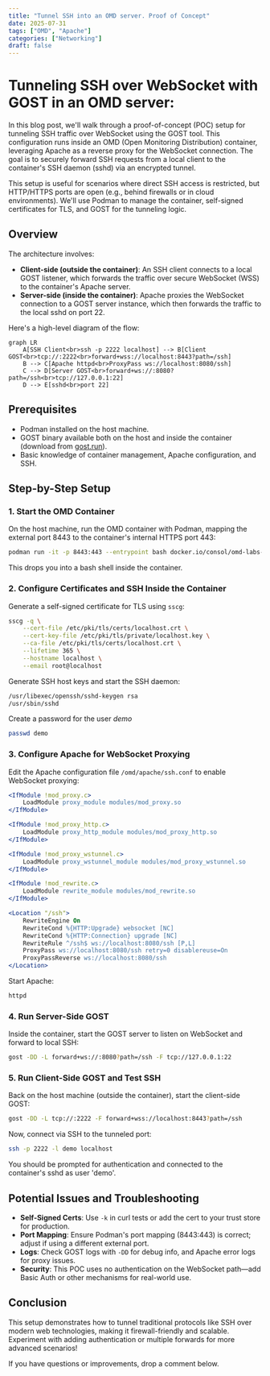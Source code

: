 ```yaml
---
title: "Tunnel SSH into an OMD server. Proof of Concept"
date: 2025-07-31
tags: ["OMD", "Apache"]
categories: ["Networking"]
draft: false
---
```


# Tunneling SSH over WebSocket with GOST in an OMD server:

In this blog post, we'll walk through a proof-of-concept (POC) setup for tunneling SSH traffic over WebSocket using the GOST tool. This configuration runs inside an OMD (Open Monitoring Distribution) container, leveraging Apache as a reverse proxy for the WebSocket connection. The goal is to securely forward SSH requests from a local client to the container's SSH daemon (sshd) via an encrypted tunnel.

This setup is useful for scenarios where direct SSH access is restricted, but HTTP/HTTPS ports are open (e.g., behind firewalls or in cloud environments). We'll use Podman to manage the container, self-signed certificates for TLS, and GOST for the tunneling logic.

## Overview

The architecture involves:

- **Client-side (outside the container)**: An SSH client connects to a local GOST listener, which forwards the traffic over secure WebSocket (WSS) to the container's Apache server.
- **Server-side (inside the container)**: Apache proxies the WebSocket connection to a GOST server instance, which then forwards the traffic to the local sshd on port 22.

Here's a high-level diagram of the flow:

```mermaid
graph LR
    A[SSH Client<br>ssh -p 2222 localhost] --> B[Client GOST<br>tcp://:2222<br>forward+wss://localhost:8443?path=/ssh]
    B --> C[Apache httpd<br>ProxyPass ws://localhost:8080/ssh]
    C --> D[Server GOST<br>forward+ws://:8080?path=/ssh<br>tcp://127.0.0.1:22]
    D --> E[sshd<br>port 22]
```

## Prerequisites

- Podman installed on the host machine.
- GOST binary available both on the host and inside the container (download from [gost.run](https://gost.run/)).
- Basic knowledge of container management, Apache configuration, and SSH.

## Step-by-Step Setup

### 1. Start the OMD Container

On the host machine, run the OMD container with Podman, mapping the external port 8443 to the container's internal HTTPS port 443:

```bash
podman run -it -p 8443:443 --entrypoint bash docker.io/consol/omd-labs-rocky:nightly
```

This drops you into a bash shell inside the container.

### 2. Configure Certificates and SSH Inside the Container

Generate a self-signed certificate for TLS using `sscg`:

```bash
sscg -q \
    --cert-file /etc/pki/tls/certs/localhost.crt \
    --cert-key-file /etc/pki/tls/private/localhost.key \
    --ca-file /etc/pki/tls/certs/localhost.crt \
    --lifetime 365 \
    --hostname localhost \
    --email root@localhost
```

Generate SSH host keys and start the SSH daemon:

```bash
/usr/libexec/openssh/sshd-keygen rsa
/usr/sbin/sshd
```

Create a password for the user *demo*

```bash
passwd demo
```


### 3. Configure Apache for WebSocket Proxying

Edit the Apache configuration file `/omd/apache/ssh.conf` to enable WebSocket proxying:

```apache
<IfModule !mod_proxy.c>
    LoadModule proxy_module modules/mod_proxy.so
</IfModule>

<IfModule !mod_proxy_http.c>
    LoadModule proxy_http_module modules/mod_proxy_http.so
</IfModule>

<IfModule !mod_proxy_wstunnel.c>
    LoadModule proxy_wstunnel_module modules/mod_proxy_wstunnel.so
</IfModule>

<IfModule !mod_rewrite.c>
    LoadModule rewrite_module modules/mod_rewrite.so
</IfModule>

<Location "/ssh">
    RewriteEngine On
    RewriteCond %{HTTP:Upgrade} websocket [NC]
    RewriteCond %{HTTP:Connection} upgrade [NC]
    RewriteRule ^/ssh$ ws://localhost:8080/ssh [P,L]
    ProxyPass ws://localhost:8080/ssh retry=0 disablereuse=On
    ProxyPassReverse ws://localhost:8080/ssh
</Location>
```

Start Apache:

```bash
httpd
```

### 4. Run Server-Side GOST

Inside the container, start the GOST server to listen on WebSocket and forward to local SSH:

```bash
gost -DD -L forward+ws://:8080?path=/ssh -F tcp://127.0.0.1:22
```

### 5. Run Client-Side GOST and Test SSH

Back on the host machine (outside the container), start the client-side GOST:

```bash
gost -DD -L tcp://:2222 -F forward+wss://localhost:8443?path=/ssh
```

Now, connect via SSH to the tunneled port:

```bash
ssh -p 2222 -l demo localhost
```

You should be prompted for authentication and connected to the container's sshd as user 'demo'.

## Potential Issues and Troubleshooting

- **Self-Signed Certs**: Use `-k` in curl tests or add the cert to your trust store for production.
- **Port Mapping**: Ensure Podman's port mapping (8443:443) is correct; adjust if using a different external port.
- **Logs**: Check GOST logs with `-DD` for debug info, and Apache error logs for proxy issues.
- **Security**: This POC uses no authentication on the WebSocket path—add Basic Auth or other mechanisms for real-world use.

## Conclusion

This setup demonstrates how to tunnel traditional protocols like SSH over modern web technologies, making it firewall-friendly and scalable. Experiment with adding authentication or multiple forwards for more advanced scenarios!

If you have questions or improvements, drop a comment below.
